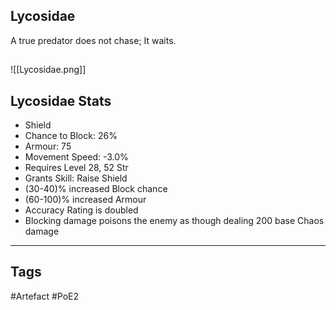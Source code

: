 ## Lycosidae
A true predator does not chase; It waits.
##
![[Lycosidae.png]]
## Lycosidae Stats
- Shield
- Chance to Block: 26%
- Armour: 75
- Movement Speed: -3.0%
- Requires Level 28, 52 Str
- Grants Skill: Raise Shield
- (30-40)% increased Block chance
- (60-100)% increased Armour
- Accuracy Rating is doubled
- Blocking damage poisons the enemy as though dealing 200 base Chaos damage


---
## Tags
#Artefact
#PoE2